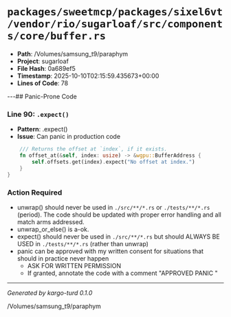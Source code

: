 # `packages/sweetmcp/packages/sixel6vt/vendor/rio/sugarloaf/src/components/core/buffer.rs`

- **Path**: /Volumes/samsung_t9/paraphym
- **Project**: sugarloaf
- **File Hash**: 0a689ef5  
- **Timestamp**: 2025-10-10T02:15:59.435673+00:00  
- **Lines of Code**: 78

---## Panic-Prone Code


### Line 90: `.expect()`

- **Pattern**: .expect()
- **Issue**: Can panic in production code

```rust
    /// Returns the offset at `index`, if it exists.
    fn offset_at(&self, index: usize) -> &wgpu::BufferAddress {
        self.offsets.get(index).expect("No offset at index.")
    }
}
```

### Action Required

- unwrap() should never be used in `./src/**/*.rs` or `./tests/**/*.rs` (period). The code should be updated with proper error handling and all match arms addressed.
- unwrap_or_else() is a-ok. 
- expect() should never be used in `./src/**/*.rs` but should ALWAYS BE USED in `./tests/**/*.rs` (rather than unwrap)
- panic can be approved with my written consent for situations that should in practice never happen  
  - ASK FOR WRITTEN PERMISSION
  - If granted, annotate the code with a comment "APPROVED PANIC "

---

*Generated by kargo-turd 0.1.0*

/Volumes/samsung_t9/paraphym